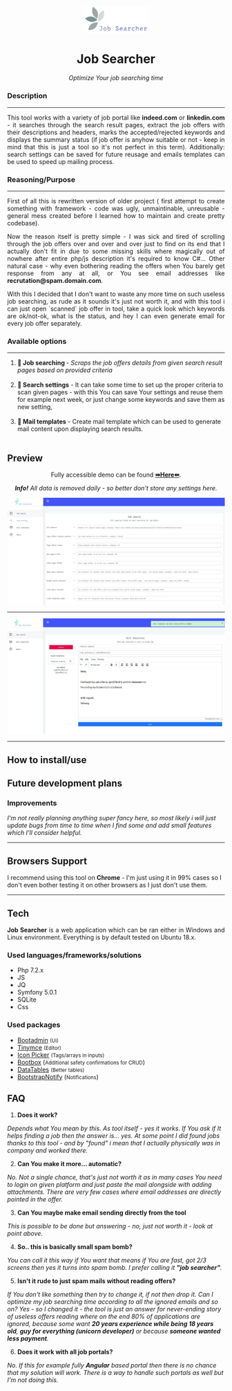 <p align="center">
<img src="https://github.com/Volmarg/job-searcher/blob/master/github/logo.png?raw=true" width="150px;" />
</p>

<h1 align="center"> Job Searcher </h1>
<p align="center"><i>Optimize Your job searching time</i></p>

<h3>Description</h3>
<hr>
<p align="justify">
    This tool works with a variety of job portal like <b>indeed.com</b> or <b>linkedin.com</b> - it searches through the search result pages, extract the job offers with their descriptions and headers, marks the accepted/rejected keywords and displays the summary status (if job offer is anyhow suitable or not - keep in mind that this is just a tool so it's not perfect in this term). Additionally: search settings can be saved for future reusage and emails templates can be used to speed up mailing process.
</p>

<h3>Reasoning/Purpose</h3>
<hr>

<p align="justify">
    First of all this is rewritten version of older project ( first attempt to create something with framework - code was ugly, unmaintinable, unreusable - general mess created before I learned how to maintain and create pretty codebase).
</p>

<p align="justify">
    Now the reason itself is pretty simple - I was sick and tired of scrolling through the job offers over and over and over just to find on its end that I actually don't fit in due to some missing skills where magically out of nowhere after entire php/js description it's required to know C#... Other natural case - why even bothering reading the offers when You barely get response from any at all, or You see email addresses like <b>recrutation@spam.domain.com</b>.
</p>

<p align="justify">
    With this I decided that I don't want to waste any more time on such useless job searching, as rude as it sounds it's just not worth it, and with this tool i can just open `scanned` job offer in tool, take a quick look which keywords are ok/not-ok, what is the status, and hey I can even generate email for every job offer separately.
</p>

<h3>Available options</h3>
<hr>

<ol>
    <li><b style="display:inline">🔎 Job searching </b> - <span align="justify"><i>Scraps the job offers details from given search result pages based on provided criteria</i>
        </span></li><br/>
        <li><b>💾 Search settings</b> <span align="justify"> - It can take some time to set up the proper criteria to scan given pages - with this You can save Your settings and reuse them for example next week, or just change some keywords and save them as new setting,</span></li><br/>
        <li><b>📨 Mail templates</b> - <span align="justify"> Create mail template which can be used to generate mail content upon displaying search results.
            </span></li><br/>
</ol>

<h2>Preview</h2>

<p align="center">Fully accessible demo can be found <a href="http://185.204.216.136:8001"><b>⇛Here⇚</b></a>.</p>
<p align="center"><i><b>Info!</b> All data is removed daily - so better don't store any settings here.</i></p>

<img src="https://github.com/Volmarg/job-searcher/blob/master/github/screen1.jpg?raw=true">

<hr>	
	
<img src="https://github.com/Volmarg/job-searcher/blob/master/github/screen2.jpg?raw=true">

</div>

<hr>

<h2>How to install/use</h2>
<p>

</p>

<h2>Future development plans</h2>

<h3>Improvements</h3>
<p>
	<i>I'm not really planning anything super fancy here, so most likely i will just update bugs from time to time when I find some and add small features which I'll consider helpful.</i>
</p>	
<hr>

<h2>Browsers Support</h2>
<p>
	I recommend using this tool on <b>Chrome</b> - I'm just using it in 99% cases so I don't even bother testing it on other browsers as I just don't use them.
</p>

<hr>

<h2>Tech</h2>
<p style="text-align:justify;">
	<b>Job Searcher</b> is a web application which can be ran either in Windows and Linux environment. Everything is by default tested on Ubuntu 18.x.
</p>

<h3>Used languages/frameworks/solutions</h3>

<ul>
<li>Php 7.2.x</li>
<li>JS</li>
<li>JQ</li>
<li>Symfony 5.0.1</li>
<li>SQLite</li>
<li>Css</li>
</ul>

<h3>Used packages</h3>
<ul>
<li><a href="https://github.com/iamshipon1988/bootadmin">Bootadmin</a> <small>(Ui)</small></li>
<li><a href="https://github.com/tinymce/">Tinymce</a> <small>(Editor)</small></li>
<li><a href="https://github.com/selectize">Icon Picker</a> <small>(Tags/arrays in inputs)</small></li>
<li><a href="https://github.com/makeusabrew/bootbox">Bootbox</a> (<small>Additional safety confirmations for CRUD</small>)
</li>
<li><a href="https://github.com/DataTables/DataTables">DataTables</a> <small>(Better tables)</small></li>
<li><a href="https://github.com/mouse0270/bootstrap-notify">BootstrapNotify</a> (<small>Notifications</small>)</li>
</ul>

<h2>FAQ</h2>

1. <b>Does it work?</b>
<p>
<i>
Depends what You mean by this. As tool itself - yes it works. If You ask if It helps finding a job then the answer is... yes. At some point I did found jobs thanks to this tool - and by "found" i mean that I actually physically was in company and worked there.
</i>
</p>

2. <b>Can You make it more... automatic?</b>
<p>
<i>
No. Not a single chance, that's just not worth it as in many cases You need to login on given platform and just paste the mail alongside with adding attachments. There are very few cases where email addresses are directly pointed in the offer.
</i>
</p>

3. <b>Can You maybe make email sending directly from the tool</b>
<p>
<i>
This is possible to be done but answering - no, just not worth it - look at point above.
</i>
</p>

4. <b>So.. this is basically small spam bomb?</b>
<p>
<i>
You can call it this way if You want that means if You are fast, got 2/3 screens then yes it turns into spam bomb. I prefer calling it <b>"job searcher"</b>.
</i>
</p>

5. <b>Isn't it rude to just spam mails without reading offers?</b>
<p>
<i>
If You don't like something then try to change it, if not then drop it. Can I optimize my job searching time according to all the ignored emails and so on? Yes - so I changed it - the tool is just an answer for never-ending story of useless offers reading where on the end 80% of applications are ignored, because some want <b>20 years experience while being 18 years old</b>, <b>guy for everything (unicorn developer)</b> or because <b>someone wanted less payment</b>.
</i>
</p>

6. <b>Does it work with all job portals?</b>
<p>
<i>
	No. If this for example fully <b>Angular</b> based portal then there is no chance that my solution will work. There is a way to handle such portals as well but I'm not doing this.
</i>
</p>

